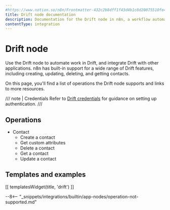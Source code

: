 ```yaml
---
#https://www.notion.so/n8n/Frontmatter-432c2b8dff1f43d4b1c8d20075510fe4
title: Drift node documentation
description: Documentation for the Drift node in n8n, a workflow automation platform. Includes details of operations and configuration, and links to examples and credentials information.
contentType: integration
---
```


# Drift node

Use the Drift node to automate work in Drift, and integrate Drift with other applications. n8n has built-in support for a wide range of Drift features, including creating, updating, deleting, and getting contacts. 

On this page, you'll find a list of operations the Drift node supports and links to more resources.

/// note | Credentials
Refer to [Drift credentials](/integrations/builtin/credentials/drift/) for guidance on setting up authentication. 
///

## Operations

* Contact
    * Create a contact
    * Get custom attributes
    * Delete a contact
    * Get a contact
    * Update a contact

## Templates and examples

<!-- see https://www.notion.so/n8n/Pull-in-templates-for-the-integrations-pages-37c716837b804d30a33b47475f6e3780 -->
[[ templatesWidget(title, 'drift') ]]

--8<-- "_snippets/integrations/builtin/app-nodes/operation-not-supported.md"

